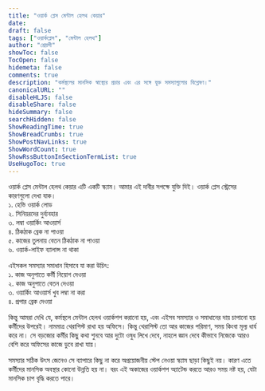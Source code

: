 ```yaml
---
title: "ওয়ার্ক প্লেস মেন্টাল হেলথ কেয়ার"
date:  
draft: false
tags: ["ওয়ার্কপ্লেস", "মেন্টাল হেলথ"] 
author: "শ্রেয়সী"
showToc: false
TocOpen: false
hidemeta: false
comments: true
description: "কর্মস্থলের মানসিক স্বাস্থ্যের প্রচার এবং এর সঙ্গে যুক্ত সমস্যাগুলোর বিশ্লেষণ।"
canonicalURL: ""
disableHLJS: false
disableShare: false
hideSummary: false
searchHidden: false
ShowReadingTime: true
ShowBreadCrumbs: true
ShowPostNavLinks: true
ShowWordCount: true
ShowRssButtonInSectionTermList: true
UseHugoToc: true
---
```


ওয়ার্ক প্লেস মেন্টাল হেলথ কেয়ার এটি একটি স্ক্যাম। আমার এই দাবীর সপক্ষে যুক্তি দিই। ওয়ার্ক প্লেস স্ট্রেসের কারণগুলো দেখা যাক।  
১. হেভি ওয়ার্ক লোড  
২. সিনিয়রদের দুর্ব্যবহার  
৩. লম্বা ওয়ার্কিং আওয়ার্স  
৪. ঠিকঠাক ব্রেক না পাওয়া  
৫. কাজের তুলনায় বেতন ঠিকঠাক না পাওয়া  
৬. ওয়ার্ক-লাইফ ব্যালান্স না থাকা  

এইসকল সমস্যার সমাধান হিসাবে যা করা উচিৎ:  
১. কাজ অনুপাতে কর্মী নিয়োগ দেওয়া  
২. কাজ অনুপাতে বেতন দেওয়া  
৩. ওয়ার্কিং আওয়ার্স খুব লম্বা না করা  
৪. প্রপার ব্রেক দেওয়া  

কিন্তু আমরা দেখি যে, কর্মস্থলে মেন্টাল হেলথ ওয়ার্কশপ করানো হয়, এবং এইসব সমস্যার ও সমাধানের দায় চাপানো হয় কর্মীদের উপরেই। নামমাত্র থেরাপিস্ট রাখা হয় অফিসে। কিন্তু থেরাপিস্ট তো আর কাজের পরিমাণ, সময় কিংবা মূল্য ধার্য করে না। সে বড়জোর কর্মীর কিছু কথা শুনবে আর দুটো ওষুধ লিখে দেবে, নাহলে জ্ঞান দেবে কীভাবে নিজেকে আরও বেশি করে অফিসের কাজে ডুবে রাখা যায়।  

সমস্যার সঠিক উৎস জেনেও সে ব্যাপারে কিছু না করে অপ্রয়োজনীয় স্টেপ নেওয়া স্ক্যাম ছাড়া কিছুই নয়। কারণ এতে কর্মীদের মানসিক অবস্থার কোনো উন্নতি হয় না। বরং এই অকাজের ওয়ার্কশপ অ্যাটেন্ড করতে আরও সময় নষ্ট হয়, যেটা মানসিক চাপ বৃদ্ধি করতে পারে।
